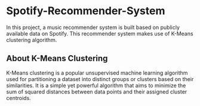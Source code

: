 # Spotify-Recommender-System
In this project, a music recommender system is built based on publicly available data on Spotify. This recommender system makes use of K-Means clustering algorithm.

## About K-Means Clustering
K-Means clustering is a popular unsupervised machine learning algorithm used for partitioning a dataset into distinct groups or clusters based on their similarities. It is a simple yet powerful algorithm that aims to minimize the sum of squared distances between data points and their assigned cluster centroids.
